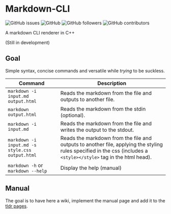 # Markdown-CLI
![GitHub issues](https://img.shields.io/github/issues/margual56/Markdown-CLI?style=for-the-badge)
![GitHub](https://img.shields.io/github/license/margual56/Markdown-CLI?style=for-the-badge)
![GitHub followers](https://img.shields.io/github/followers/margual56?style=for-the-badge)
![GitHub contributors](https://img.shields.io/github/contributors/margual56/Markdown-CLI?style=for-the-badge)

A markdown CLI renderer in C++ <br/>

(Still in development)

## Goal
Simple syntax, concise commands and versatile while _trying_ to be suckless.

Command | Description
--- | ---
`markdown -i input.md output.html` | Reads the markdown from the file and outputs to another file.
`markdown output.html`             | Reads the markdown from the stdin (optional).
`markdown -i input.md`             | Reads the markdown from the file and writes the output to the stdout.
`markdown -i input.md -s style.css output.html` |  Reads the markdown from the file and outputs to another file, applying the styling rules specified in the css (includes a `<style></style>` tag in the html head).
`markdown -h` or `markdown --help` | Display the help (manual)

## Manual
The goal is to have here a wiki, implement the manual page and add it to the [tldr pages](https://github.com/tldr-pages/tldr).
